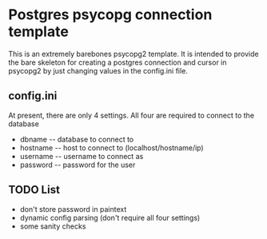 # Postgres psycopg connection template

This is an extremely barebones psycopg2 template. It is intended to provide the bare skeleton for creating a postgres connection and cursor in psycopg2 by just changing values in the config.ini file.

## config.ini
At present, there are only 4 settings.
All four are required to connect to the database

* dbname   -- database to connect to
* hostname -- host to connect to (localhost/hostname/ip)
* username -- username to connect as
* password -- password for the user

## TODO List
* don't store password in paintext
* dynamic config parsing (don't require all four settings)
* some sanity checks
